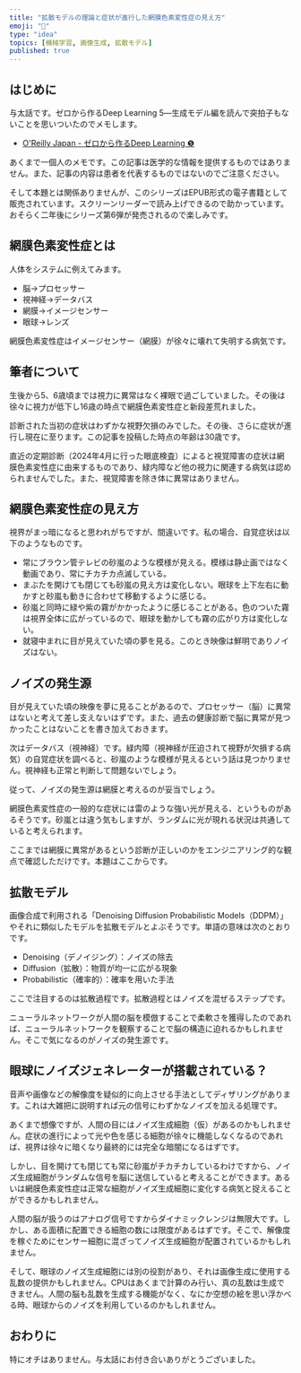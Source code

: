 ```yaml
---
title: "拡散モデルの理論と症状が進行した網膜色素変性症の見え方"
emoji: "🙌"
type: "idea"
topics: [機械学習, 画像生成, 拡散モデル]
published: true
---
```

## はじめに

与太話です。ゼロから作るDeep Learning 5―生成モデル編を読んで突拍子もないことを思いついたのでメモします。

- [O'Reilly Japan - ゼロから作るDeep Learning ❺](https://www.oreilly.co.jp/books/9784814400591/)

あくまで一個人のメモです。この記事は医学的な情報を提供するものではありません。また、記事の内容は患者を代表するものではないのでご注意ください。

そして本題とは関係ありませんが、このシリーズはEPUB形式の電子書籍として販売されています。スクリーンリーダーで読み上げできるので助かっています。おそらく二年後にシリーズ第6弾が発売されるので楽しみです。

## 網膜色素変性症とは

人体をシステムに例えてみます。

- 脳→プロセッサー
- 視神経→データバス
- 網膜→イメージセンサー
- 眼球→レンズ

網膜色素変性症はイメージセンサー（網膜）が徐々に壊れて失明する病気です。

## 筆者について

生後から5、6歳頃までは視力に異常はなく裸眼で過ごしていました。その後は徐々に視力が低下し16歳の時点で網膜色素変性症と新段差荒れました。

診断された当初の症状はわずかな視野欠損のみでした。その後、さらに症状が進行し現在に至ります。この記事を投稿した時点の年齢は30歳です。

直近の定期診断（2024年4月に行った眼底検査）によると視覚障害の症状は網膜色素変性症に由来するものであり、緑内障など他の視力に関連する病気は認められませんでした。また、視覚障害を除き体に異常はありません。

## 網膜色素変性症の見え方

視界がまっ暗になると思われがちですが、間違いです。私の場合、自覚症状は以下のようなものです。

- 常にブラウン管テレビの砂嵐のような模様が見える。模様は静止画ではなく動画であり、常にチカチカ点滅している。
- まぶたを開けても閉じても砂嵐の見え方は変化しない。眼球を上下左右に動かすと砂嵐も動きに合わせて移動するように感じる。
- 砂嵐と同時に緑や紫の霧がかかったように感じることがある。色のついた霧は視界全体に広がっているので、眼球を動かしても霧の広がり方は変化しない。
- 就寝中まれに目が見えていた頃の夢を見る。このとき映像は鮮明でありノイズはない。

## ノイズの発生源

目が見えていた頃の映像を夢に見ることがあるので、プロセッサー（脳）に異常はないと考えて差し支えないはずです。また、過去の健康診断で脳に異常が見つかったことはないことを書き加えておきます。

次はデータバス（視神経）です。緑内障（視神経が圧迫されて視野が欠損する病気）の自覚症状を調べると、砂嵐のような模様が見えるという話は見つかりません。視神経も正常と判断して問題ないでしょう。

従って、ノイズの発生源は網膜と考えるのが妥当でしょう。

網膜色素変性症の一般的な症状には雷のような強い光が見える、というものがあるそうです。砂嵐とは違う気もしますが、ランダムに光が現れる状況は共通していると考えられます。

ここまでは網膜に異常があるという診断が正しいのかをエンジニアリング的な観点で確認しただけです。本題はここからです。

## 拡散モデル

画像合成で利用される「Denoising Diffusion Probabilistic Models（DDPM）」やそれに類似したモデルを拡散モデルとよぶそうです。単語の意味は次のとおりです。

- Denoising（デノイジング）：ノイズの除去
- Diffusion（拡散）：物質が均一に広がる現象
- Probabilistic（確率的）：確率を用いた手法

ここで注目するのは拡散過程です。拡散過程とはノイズを混ぜるステップです。

ニューラルネットワークが人間の脳を模倣することで柔軟さを獲得したのであれば、ニューラルネットワークを観察することで脳の構造に迫れるかもしれません。そこで気になるのがノイズの発生源です。

## 眼球にノイズジェネレーターが搭載されている？

音声や画像などの解像度を疑似的に向上させる手法としてディザリングがあります。これは大雑把に説明すれば元の信号にわずかなノイズを加える処理です。

あくまで想像ですが、人間の目にはノイズ生成細胞（仮）があるのかもしれません。症状の進行によって光や色を感じる細胞が徐々に機能しなくなるのであれば、視界は徐々に暗くなり最終的には完全な暗闇になるはずです。

しかし、目を開けても閉じても常に砂嵐がチカチカしているわけですから、ノイズ生成細胞がランダムな信号を脳に送信していると考えることができます。あるいは網膜色素変性症は正常な細胞がノイズ生成細胞に変化する病気と捉えることができるかもしれません。

人間の脳が扱うのはアナログ信号ですからダイナミックレンジは無限大です。しかし、ある面積に配置できる細胞の数には限度があるはずです。そこで、解像度を稼ぐためにセンサー細胞に混ざってノイズ生成細胞が配置されているかもしれません。

そして、眼球のノイズ生成細胞には別の役割があり、それは画像生成に使用する乱数の提供かもしれません。CPUはあくまで計算のみ行い、真の乱数は生成できません。人間の脳も乱数を生成する機能がなく、なにか空想の絵を思い浮かべる時、眼球からのノイズを利用しているのかもしれません。

## おわりに

特にオチはありません。与太話にお付き合いありがとうございました。
